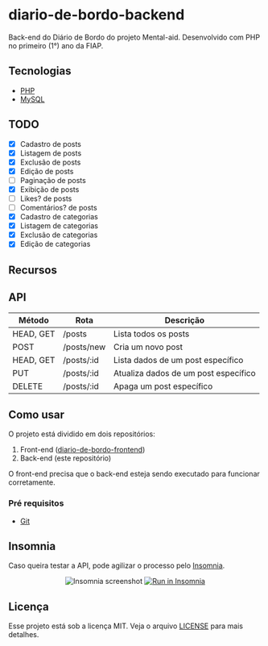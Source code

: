# diario-de-bordo-backend
Back-end do Diário de Bordo do projeto Mental-aid. Desenvolvido com PHP no primeiro (1°) ano da FIAP.

## Tecnologias
- [PHP](https://www.php.net/)
- [MySQL](https://www.mysql.com/)

## TODO
- [x]  Cadastro de posts
- [x]  Listagem de posts
- [x]  Exclusão de posts
- [x]  Edição de posts
- [ ]  Paginação de posts
- [x]  Exibição de posts
- [ ]  Likes? de posts
- [ ]  Comentários? de posts
- [x]  Cadastro de categorias
- [x]  Listagem de categorias
- [x]  Exclusão de categorias
- [x]  Edição de categorias

## Recursos

## API

| Método    | Rota       | Descrição                            |
| --------- | ---------- | ------------------------------------ |
| HEAD, GET | /posts     | Lista todos os posts                 |
| POST      | /posts/new | Cria um novo post                    |
| HEAD, GET | /posts/:id | Lista dados de um post específico    |
| PUT       | /posts/:id | Atualiza dados de um post específico |
| DELETE    | /posts/:id | Apaga um post específico             |

## Como usar
O projeto está dividido em dois repositórios:

1. Front-end ([diario-de-bordo-frontend](https://github.com/LosSantosBoys/diario-de-bordo-frontend))
2. Back-end (este repositório)

O front-end precisa que o back-end esteja sendo executado para funcionar corretamente.

### Pré requisitos
- [Git](https://git-scm.com)

## Insomnia
Caso queira testar a API, pode agilizar o processo pelo [Insomnia](https://insomnia.rest/).

<p align="center">
  <img src="Insomnia_screenshot.png" alt="Insomnia screenshot">
  <a href="Insomnia_API.json" target="_blank"><img src="https://insomnia.rest/images/run.svg" alt="Run in Insomnia"></a>
</p>

## Licença
Esse projeto está sob a licença MIT. Veja o arquivo [LICENSE](LICENSE) para mais detalhes.
